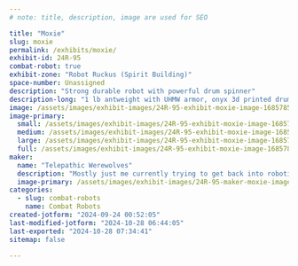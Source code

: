 ```yaml
---
# note: title, description, image are used for SEO

title: "Moxie"
slug: moxie
permalink: /exhibits/moxie/
exhibit-id: 24R-95
combat-robot: true
exhibit-zone: "Robot Ruckus (Spirit Building)"
space-number: Unassigned
description: "Strong durable robot with powerful drum spinner"
description-long: "1 lb antweight with UHMW armor, onyx 3d printed drum with metal bolts."
image: /assets/images/exhibit-images/24R-95-exhibit-moxie-image-16857857-large.JPG
image-primary: 
  small: /assets/images/exhibit-images/24R-95-exhibit-moxie-image-16857857-small.JPG
  medium: /assets/images/exhibit-images/24R-95-exhibit-moxie-image-16857857-medium.JPG
  large: /assets/images/exhibit-images/24R-95-exhibit-moxie-image-16857857-large.JPG
  full: /assets/images/exhibit-images/24R-95-exhibit-moxie-image-16857857-full.JPG
maker: 
  name: "Telepathic Werewolves"
  description: "Mostly just me currently trying to get back into robotics"
  image-primary: /assets/images/exhibit-images/24R-95-maker-moxie-image-50404609-1-medium.JPG
categories: 
  - slug: combat-robots
    name: Combat Robots
created-jotform: "2024-09-24 00:52:05"
last-modified-jotform: "2024-10-28 06:44:05"
last-exported: "2024-10-28 07:34:41"
sitemap: false

---
```

